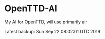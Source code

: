 # OpenTTD-AI
My AI for OpenTTD, will use primarily air

Latest backup: Sun Sep 22 08:02:01 UTC 2019
